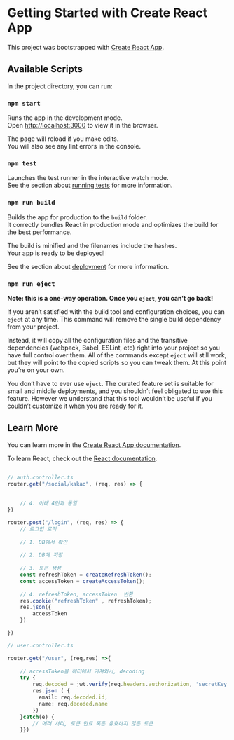 # Getting Started with Create React App

This project was bootstrapped with [Create React App](https://github.com/facebook/create-react-app).

## Available Scripts

In the project directory, you can run:

### `npm start`

Runs the app in the development mode.\
Open [http://localhost:3000](http://localhost:3000) to view it in the browser.

The page will reload if you make edits.\
You will also see any lint errors in the console.

### `npm test`

Launches the test runner in the interactive watch mode.\
See the section about [running tests](https://facebook.github.io/create-react-app/docs/running-tests) for more information.

### `npm run build`

Builds the app for production to the `build` folder.\
It correctly bundles React in production mode and optimizes the build for the best performance.

The build is minified and the filenames include the hashes.\
Your app is ready to be deployed!

See the section about [deployment](https://facebook.github.io/create-react-app/docs/deployment) for more information.

### `npm run eject`

**Note: this is a one-way operation. Once you `eject`, you can’t go back!**

If you aren’t satisfied with the build tool and configuration choices, you can `eject` at any time. This command will remove the single build dependency from your project.

Instead, it will copy all the configuration files and the transitive dependencies (webpack, Babel, ESLint, etc) right into your project so you have full control over them. All of the commands except `eject` will still work, but they will point to the copied scripts so you can tweak them. At this point you’re on your own.

You don’t have to ever use `eject`. The curated feature set is suitable for small and middle deployments, and you shouldn’t feel obligated to use this feature. However we understand that this tool wouldn’t be useful if you couldn’t customize it when you are ready for it.

## Learn More

You can learn more in the [Create React App documentation](https://facebook.github.io/create-react-app/docs/getting-started).

To learn React, check out the [React documentation](https://reactjs.org/).


```typescript

// auth.controller.ts
router.get("/social/kakao", (req, res) => {
  
    
    // 4. 아래 4번과 동일 
})

router.post("/login", (req, res) => {
    // 로그인 로직
    
    // 1. DB에서 확인 
    
    // 2. DB에 저장 
    
    // 3. 토큰 생성
    const refreshToken = createRefreshToken();
    const accessToken = createAccessToken();
    
    // 4. refreshToken, accessToken  반환
    res.cookie("refreshToken" , refreshToken);
    res.json({
        accessToken
    })

})

// user.controller.ts

router.get("/user", (req,res) =>{ 
    
    // accessToken을 헤더에서 가져와서, decoding
    try {
        req.decoded = jwt.verify(req.headers.authorization, 'secretKey');
        res.json ( {
          email: req.decoded.id,
          name: req.decoded.name  
        })
    }catch(e) {
        // 에러 처리, 토큰 만료 혹은 유효하지 않은 토큰 
    }})
```